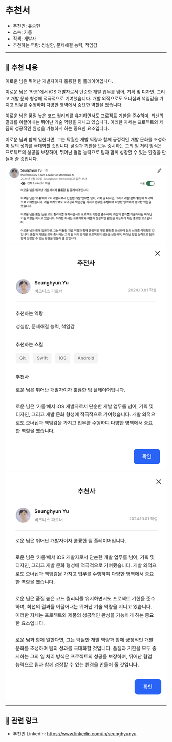 # 추천서

- 추천인: 유승현
- 소속: 카룸
- 직책: 개발자
- 추천하는 역량: 성실함, 문제해결 능력, 책임감

---

## 💬 추천 내용

이로운 님은 뛰어난 개발자이자 훌륭한 팀 플레이어입니다.

이로운 님은 '카룸'에서 iOS 개발자로서 단순한 개발 업무를 넘어, 기획 및 디자인, 그리고 개발 문화 형성에 적극적으로 기여했습니다. 개발 외적으로도 오너십과 책임감을 가지고 업무를 수행하며 다양한 영역에서 중요한 역할을 했습니다.

이로운 님은 품질 높은 코드 퀄리티를 유지하면서도 프로젝트 기한을 준수하며, 최선의 결과를 이끌어내는 뛰어난 기술 역량을 지니고 있습니다. 이러한 자세는 프로젝트와 제품의 성공적인 완성을 가능하게 하는 중요한 요소입니다.

이로운 님과 함께 일한다면, 그는 탁월한 개발 역량과 함께 긍정적인 개발 문화를 조성하며 팀의 성과를 극대화할 것입니다. 품질과 기한을 모두 중시하는 그의 일 처리 방식은 프로젝트의 성공을 보장하며, 뛰어난 협업 능력으로 팀과 함께 성장할 수 있는 환경을 만들어 줄 것입니다.

![](/assets/linkedin/linkedin-caroom-seunghyun-developer.png)
![](/assets/wanted/wanted-caroom-seunghyun-developer-01.png)
![](/assets/wanted/wanted-caroom-seunghyun-developer-02.png)

---

## 🔗 관련 링크

- 추천인 LinkedIn: https://www.linkedin.com/in/seunghyunyu
